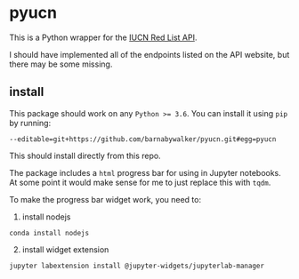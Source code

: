 # pyucn

This is a Python wrapper for the [IUCN Red List API](https://apiv3.iucnredlist.org/api/v3/docs).

I should have implemented all of the endpoints listed on the API website, but there may be
some missing.

## install

This package should work on any `Python >= 3.6`. You can install it using `pip` by running:
```
--editable=git+https://github.com/barnabywalker/pyucn.git#egg=pyucn
```

This should install directly from this repo.

The package includes a `html` progress bar for using in Jupyter notebooks. At some point it would
make sense for me to just replace this with `tqdm`.

To make the progress bar widget work, you need to:
1. install nodejs
```
conda install nodejs
```

2. install widget extension
```
jupyter labextension install @jupyter-widgets/jupyterlab-manager
```
